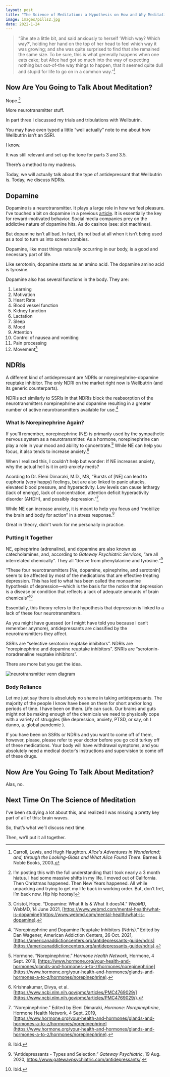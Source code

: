 ```yaml
---
layout: post
title: "The Science of Meditation: a Hypothesis on How and Why Meditating Can Help Depression and Anxiety (Part 3.5)"
image: images/pills2.jpg
date: 2022-1-24
---
```


> “She ate a little bit, and said anxiously to herself ‘Which way? Which way?’, holding her hand on the top of her head to feel which way it was growing; and she was quite surprised to find that she remained the same size. To be sure, this is what generally happens when one eats cake; but Alice had got so much into the way of expecting nothing but out-of-the way things to happen, that it seemed quite dull and stupid for life to go on in a common way.”[^1]

## Now Are You Going to Talk About Meditation?

Nope.[^2]

More neurotransmitter stuff.

In part three I discussed my trials and tribulations with Wellbutrin. 

You may have even typed a little “well actually” note to me about how Wellbutrin isn’t an SSRI. 

I know. 

It was still relevant and set up the tone for parts 3 and 3.5. 

There’s a method to my madness. 

Today, we will actually talk about the type of antidepressant that Wellbutrin is. Today, we discuss NDRIs.

## Dopamine

Dopamine is a neurotransmitter. It plays a large role in how we feel pleasure. I’ve touched a bit on dopamine in a previous [article](https://www.emilywyattsmiley.com/pros-cons-instagram). It is essentially the key for reward-motivated behavior. Social media companies prey on the addictive nature of dopamine hits. As do casinos (see: slot machines).

But dopamine isn’t all bad. In fact, it’s not bad at all when it isn’t being used as a tool to turn us into screen zombies.

Dopamine, like most things naturally occurring in our body, is a good and necessary part of life.

Like serotonin, dopamine starts as an amino acid. The dopamine amino acid is tyrosine. 

Dopamine also has several functions in the body. They are:
1. Learning
2. Motivation
3. Heart Rate
4. Blood vessel function
5. Kidney function
6. Lactation
7. Sleep
8. Mood
9. Attention
10. Control of nausea and vomiting
11. Pain processing
12. Movement[^3]

## NDRIs

A different kind of antidepressant are NDRIs or norepinephrine-dopamine reuptake inhibitor. The only NDRI on the market right now is Wellbutrin (and its generic counterparts).

NDRIs act similarly to SSRIs in that NDRIs block the reabsorption of the neurotransmitters norepinephrine and dopamine resulting in a greater number of active neurotransmitters available for use.[^4] 

### What Is Norepinephrine Again?

If you’ll remember, norepinephrine (NE) is primarily used by the sympathetic nervous system as a neurotransmitter. As a hormone, norepinephrine can play a role in your mood and ability to concentrate.[^5] While NE can help you focus, it also tends to increase anxiety.[^6]  

When I realized this, I couldn’t help but wonder: If NE increases anxiety, why the actual hell is it in anti-anxiety meds?

Acording to Dr. Eleni Dimaraki, M.D., MS, “Bursts of [NE]  can lead to euphoria (very happy) feelings, but are also linked to panic attacks, elevated blood pressure, and hyperactivity. Low levels can cause lethargy (lack of energy), lack of concentration, attention deficit hyperactivity disorder (AHDH), and possibly depression.”[^7]

While NE can increase anxiety, it is meant to help you focus and “mobilize the brain and body for action” in a stress response.[^8]

Great in theory, didn't work for me personally in practice.

### Putting It Together

NE, epinephrine (adrenaline), and dopamine are also known as catecholamines, and, according to *Gateway Psychiatric Services*, “are all interrelated chemically”. They all “derive from phenylalanine and tyrosine.”[^9]

“These four neurotransmitters [Ne, dopamine, epinephrine, and serotonin] seem to be affected by most of the medications that are effective treating depression. This has led to what has been called the monoamine hypothesis of depression—which is the basis for the notion that depression is a disease or condition that reflects a lack of adequate amounts of brain chemicals”[^10]

Essentially, this theory refers to the hypothesis that depression is linked to a lack of these four neurotransmitters.

As you might have guessed (or I might have told you because I can’t remember anymore), antidepressants are classified by the neurotransmitters they affect. 

SSRIs are “selective serotonin reuptake inhibitors”.
NDRIs are “norepinephrine and dopamine reuptake inhibitors”.
SNRIs are “serotonin-noradrenaline reuptake inhibitors”.

There are more but you get the idea.


![neurotransmitter venn diagram](images/low.jpg) 


### Body Reliance

Let me just say there is absolutely no shame in taking antidepressants. The majority of the people I know have been on them for short and/or long periods of time. I have been on them. Life can suck. Our brains and guts might not be making enough of the chemicals we need to physically cope with a variety of struggles (like depression, anxiety, PTSD, or say, oh I dunno, a. global pandemic ).

If you have been on SSRIs or NDRIs and you want to come off of them, however, please, please refer to your doctor before you go cold turkey off of these medications. Your body will have withdrawal symptoms, and you absolutely need a medical doctor’s instructions and supervision to come off of these drugs. 

## Now Are You Going To Talk About Meditation?

Alas, no. 

## Next Time On The Science of Meditation

I've been studying a lot about this, and realized I was missing a pretty key part of all of this: brain waves.

So, that’s what we’ll discuss next time.

Then, we’ll put it all together.









[^1]:	Carroll, Lewis, and Hugh Haughton. *Alice's Adventures in Wonderland; and, through the Looking-Glass and What Alice Found There*. Barnes & Noble Books, 2003. 

[^2]:	I’m posting this with the full understanding that I took nearly a 3 month hiatus. I had some massive shifts in my life. I moved out of California. Then Christmas happened. Then New Years happened. All while unpacking and trying to get my life back in working order. But, don’t fret, I’m back now. Hip hip hooray!

[^3]:	Cristol, Hope. “Dopamine: What It Is &amp; What It does14.” *WebMD*, WebMD, 14 June 2021, [https://www.webmd.com/mental-health/what-is-dopamine](https://www.webmd.com/mental-health/what-is-dopamine). 

[^4]:	“Norepinephrine and Dopamine Reuptake Inhibitors (Ndris).” Edited by Dan Wagener, American Addiction Centers, 26 Oct. 2021, [https://americanaddictioncenters.org/antidepressants-guide/ndris](https://americanaddictioncenters.org/antidepressants-guide/ndris). 

[^5]:	Hormone. “Norepinephrine.” *Hormone Health Network*, Hormone, 4 Sept. 2019, [https://www.hormone.org/your-health-and-hormones/glands-and-hormones-a-to-z/hormones/norepinephrine](https://www.hormone.org/your-health-and-hormones/glands-and-hormones-a-to-z/hormones/norepinephrine). 

[^6]:	Krishnakumar, Divya, et al. [https://www.ncbi.nlm.nih.gov/pmc/articles/PMC4769029/](https://www.ncbi.nlm.nih.gov/pmc/articles/PMC4769029/). 

[^7]:	“Norepinephrine.” Edited by Eleni Dimaraki, *Hormone: Norepinephrine*, Hormone Health Network, 4 Sept. 2019, [https://www.hormone.org/your-health-and-hormones/glands-and-hormones-a-to-z/hormones/norepinephrine](https://www.hormone.org/your-health-and-hormones/glands-and-hormones-a-to-z/hormones/norepinephrine). 

[^8]:	Ibid.

[^9]:	“Antidepressants - Types and Selection.” *Gateway Psychiatric*, 19 Aug. 2020, https://www.gatewaypsychiatric.com/antidepressants/. 

[^10]:	Ibid.
